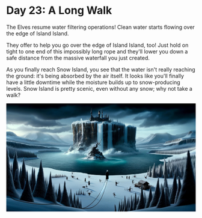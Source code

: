 # Day 23: A Long Walk

The Elves resume water filtering operations! Clean water starts flowing over the edge of Island Island.

They offer to help you go over the edge of Island Island, too! Just hold on tight to one end of this impossibly long
rope and they'll lower you down a safe distance from the massive waterfall you just created.

As you finally reach Snow Island, you see that the water isn't really reaching the ground: it's being absorbed by the
air itself. It looks like you'll finally have a little downtime while the moisture builds up to snow-producing levels.
Snow Island is pretty scenic, even without any snow; why not take a walk?

![Scene](./scene.jpg)